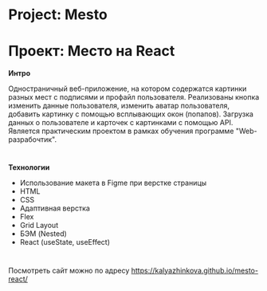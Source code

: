 # Project: Mesto
# Проект: Место на React

**Интро**

Одностраничный веб-приложение, на котором содержатся картинки разных мест с подписями и профайл пользователя. Реализованы кнопка изменить данные пользователя, изменить аватар пользователя, добавить картинку с помощью всплывающих окон (попапов). Загрузка данных о пользователе и карточек с картинками с помощью API. Является практическим проектом в рамках обучения программе "Web-разрабочтик".
#

**Технологии**
* Использование макета в Figme при верстке страницы
* HTML
* CSS
* Адаптивная верстка
* Flex
* Grid Layout
* БЭМ (Nested)
* React (useState, useEffect)
#

Посмотреть сайт можно по адресу https://kalyazhinkova.github.io/mesto-react/
